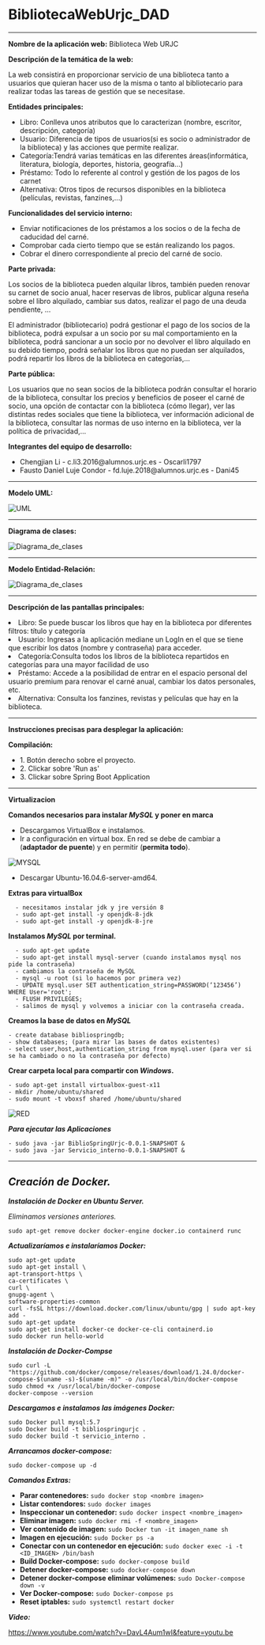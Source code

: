 # BibliotecaWebUrjc_DAD
********************************************************************************************************************************************
**Nombre de la aplicación web:** Biblioteca Web URJC

**Descripción de la temática de la web:**
<p>La web consistirá en proporcionar servicio de una biblioteca tanto a usuarios que quieran hacer uso de la misma o tanto al bibliotecario para realizar todas las tareas de gestión que se necesitase. </p>

**Entidades principales:**
<ul>
<li> Libro: Conlleva unos atributos que lo caracterizan (nombre, escritor, descripción, categoría) </li>
<li>Usuario: Diferencia de tipos de usuarios(si es socio o administrador de la biblioteca) y las acciones que permite realizar.</li>
<li>Categoría:Tendrá varias temáticas en las diferentes áreas(informática, literatura, biología, deportes, historia, geografía...)</li>
<li>Préstamo: Todo lo referente al control y gestión de los pagos de los carnet</li>
<li>Alternativa: Otros tipos de recursos disponibles en la biblioteca (películas, revistas, fanzines,...) </li>
</ul>

**Funcionalidades del servicio interno:**
<ul>
<li>Enviar notificaciones de los préstamos a los socios o de la fecha de caducidad del carné.</li>
<li>Comprobar cada cierto tiempo que se están realizando los pagos.</li>
<li>Cobrar el dinero correspondiente al precio del carné de socio.</li>
</ul>  

**Parte privada:**
<p>Los socios de la biblioteca pueden alquilar libros, también pueden renovar su carnet de socio anual, hacer reservas de libros, publicar alguna reseña sobre el libro alquilado, cambiar sus datos, realizar el pago de una deuda pendiente, ... </p>
<p>El administrador (bibliotecario) podrá gestionar el pago de los socios de la biblioteca, podrá expulsar a un socio por su mal comportamiento en la biblioteca, podrá sancionar a un socio por no devolver el libro alquilado en su debido tiempo, podrá señalar los libros que no puedan ser alquilados, podrá repartir los libros de la biblioteca en categorías,... </p>

**Parte pública:**
<p>Los usuarios que no sean socios de la biblioteca podrán consultar el horario de la biblioteca, consultar los precios y beneficios de poseer el carné de socio, una opción de contactar con la biblioteca (cómo llegar), ver las distintas redes sociales que tiene la biblioteca, ver información adicional de la biblioteca, consultar las normas de uso interno en la biblioteca, ver la política de privacidad,...</p>

**Integrantes del equipo de desarrollo:**
<ul>
<li> Chengjian Li - c.li3.2016@alumnos.urjc.es - Oscarli1797</li>
<li> Fausto Daniel Luje Condor - fd.luje.2018@alumnos.urjc.es - Dani45</li>
</ul>

********************************************************************************************************************************************

**Modelo UML:**

![UML](https://github.com/agustinlopezg/bibliotecaWebUrjc_DAD/blob/master/UML_FASE3.jpg?raw=true)    

********************************************************************************************************************************************

**Diagrama de clases:**

![Diagrama_de_clases](https://github.com/agustinlopezg/bibliotecaWebUrjc_DAD/blob/master/diagramaClasesDAD_fase3.jpg?raw=true)

********************************************************************************************************************************************

**Modelo Entidad-Relación:**

![Diagrama_de_clases](https://github.com/agustinlopezg/bibliotecaWebUrjc_DAD/blob/master/MODELO_E_R.png?raw=true)

********************************************************************************************************************************************

**Descripción de las pantallas principales:** 

<li> Libro: Se puede buscar los libros que hay en la biblioteca por diferentes filtros: título y categoría </li>
<li>Usuario: Ingresas a la aplicación mediane un LogIn en el que se tiene que escribir los datos (nombre y contraseña) para acceder.</li>
<li>Categoría:Consulta todos los libros de la biblioteca repartidos en categorías para una mayor facilidad de uso</li>
<li>Préstamo: Accede a la posibilidad de entrar en el espacio personal del usuario premium para renovar el carné anual, cambiar los datos personales, etc.</li>
<li>Alternativa: Consulta los fanzines, revistas y películas que hay en la biblioteca. </li>

********************************************************************************************************************************************

**Instrucciones precisas para desplegar la aplicación:**

**Compilación:**
<ul>
      <li>1. Botón derecho sobre el proyecto. </li>
      <li>2. Clickar sobre 'Run as' </li>
      <li>3. Clickar sobre Spring Boot Application</li>
</ul>

********************************************************************************************************************************************

**Virtualizacion**

**Comandos necesarios para instalar *MySQL* y poner en marca**
 - Descargamos VirtualBox  e instalamos.
 - Ir a configuración en virtual box. En red se debe de cambiar a (**adaptador de puente**) y en permitir (**permita todo**).

![MYSQL](https://github.com/Dani45/BiblioSpringUrjc/blob/master/conf.png?raw=true)
 
 - Descargar Ubuntu-16.04.6-server-amd64.
 

**Extras para virtualBox**
		
	  - necesitamos instalar jdk y jre versión 8 	 
	  - sudo apt-get install -y openjdk-8-jdk
	  - sudo apt-get install -y openjdk-8-jre

 
  **Instalamos *MySQL* por terminal.**

	  - sudo apt-get update
	  - sudo apt-get install mysql-server (cuando instalamos mysql nos pide la contraseña)
	  - cambiamos la contraseña de MySQL
	  - mysql -u root (si lo hacemos por primera vez)
	  - UPDATE mysql.user SET authentication_string=PASSWORD(‘123456’) WHERE User='root';
	  - FLUSH PRIVILEGES;
	  - salimos de mysql y volvemos a iniciar con la contraseña creada.

**Creamos la base de datos en *MySQL***

	- create database bibliospringdb;
	- show databases; (para mirar las bases de datos existentes)
	- select user,host,authentication_string from mysql.user (para ver si se ha cambiado o no la contraseña por defecto)

**Crear carpeta local para compartir con *Windows*.**
	
	- sudo apt-get install virtualbox-guest-x11
	- mkdir /home/ubuntu/shared
	- sudo mount -t vboxsf shared /home/ubuntu/shared
	
   ![RED](https://github.com/Dani45/BiblioSpringUrjc/blob/master/red.png?raw=true)




***Para ejecutar las Aplicaciones***

	- sudo java -jar BiblioSpringUrjc-0.0.1-SNAPSHOT &
	- sudo java -jar Servicio_interno-0.0.1-SNAPSHOT &

********************************************************************************************************************************************


## **_Creación de Docker._**

***Instalación de Docker en Ubuntu Server.***

*Eliminamos versiones anteriores.*

	sudo apt-get remove docker docker-engine docker.io containerd runc

**_Actualizaríamos e instalaríamos Docker:_**

	sudo apt-get update
	sudo apt-get install \
	apt-transport-https \
	ca-certificates \
	curl \
	gnupg-agent \
	software-properties-common
	curl -fsSL https://download.docker.com/linux/ubuntu/gpg | sudo apt-key add -
	sudo apt-get update
	sudo apt-get install docker-ce docker-ce-cli containerd.io 
	sudo docker run hello-world

**_Instalación de Docker-Compse_**

	sudo curl -L "https://github.com/docker/compose/releases/download/1.24.0/docker-compose-$(uname -s)-$(uname -m)" -o /usr/local/bin/docker-compose
	sudo chmod +x /usr/local/bin/docker-compose
	docker-compose --version

**_Descargamos e instalamos las imágenes Docker:_**

	sudo Docker pull mysql:5.7
	sudo Docker build -t bibliospringurjc . 
	sudo docker build -t servicio_interno . 

**_Arrancamos docker-compose:_**

	sudo docker-compose up -d

**_Comandos Extras:_**

- **Parar contenedores:** `sudo docker stop <nombre imagen>`
- **Listar contendores:** `sudo docker images`
- **Inspeccionar un contenedor:** `sudo docker inspect <nombre_imagen>`
- **Eliminar imagen:** `sudo docker rmi -f <nombre_imagen>`
- **Ver contenido de imagen:** `sudo Docker tun -it imagen_name sh`
- **Imagen en ejecución:** `sudo Docker ps -a`
- **Conectar con un contenedor en ejecución:** `sudo docker exec -i -t <ID_IMAGEN> /bin/bash`
- **Build Docker-compose:** `sudo docker-compose build`
- **Detener docker-compose:** `sudo docker-compose down`
- **Detener docker-compose eliminar volúmenes:**  `sudo Docker-compose down -v` 
- **Ver Docker-compose:** `sudo Docker-compose ps `
- **Reset iptables:**  `sudo systemctl restart docker `

**_Video:_**

https://www.youtube.com/watch?v=DavL4Aum1wI&feature=youtu.be
